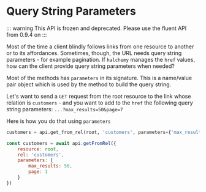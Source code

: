 # Query String Parameters
::: warning
This API is frozen and deprecated.  Please use the fluent API from 0.9.4 on
:::

Most of the time a client blindly follows links from one resource to another or to its affordances.  Sometimes, though, the URL needs query string parameters - for example pagination.  If `halchemy` manages the `href` values, how can the client provide query string parameters when needed?

Most of the methods has `parameters` in its signature.  This is a name/value pair object which is used by the method to build the query string.

Let's want to send a `GET` request from the root resource to the link whose relation is `customers` - and you want to add to the `href` the following query string parameters: `...?max_results=50&page=7`

Here is how you do that using `parameters`

<tabs>
<tab name="Python">

```python
customers = api.get_from_rel(root, 'customers', parameters={'max_results':50,'page':7})
```
</tab>

<tab name="JavaScript">

```javascript
const customers = await api.getFromRel({
    resource: root,
    rel: 'customers',
    parameters: {
        max_results: 50,
        page: 1
    }
})
```
</tab>

<future-languages />
</tabs>
